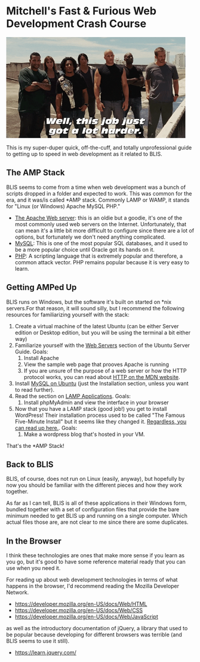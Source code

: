 # Mitchell's Fast & Furious Web Development Crash Course

![when you're here, you're family](../images/furious.gif)

This is my super-duper quick, off-the-cuff, and totally unprofessional guide to getting up to speed in web development as it related to BLIS.

## The AMP Stack

BLIS seems to come from a time when web development was a bunch of scripts dropped in a folder and expected to work. This was common for the era, and it was/is called *AMP stack. Commonly LAMP or WAMP, it stands for "Linux (or Windows) Apache MySQL PHP."

* [The Apache Web server](https://httpd.apache.org/): this is an oldie but a goodie, it's one of the most commonly used web servers on the Internet. Unfortunately, that can mean it's a little bit more difficult to configure since there are a lot of options, but fortunately we don't need anything complicated.
* [MySQL](https://www.mysql.com/): This is one of the most popular SQL databases, and it used to be a more popular choice until Oracle got its hands on it.
* [PHP](https://www.php.net/): A scripting language that is extremely popular and therefore, a common attack vector. PHP remains popular because it is very easy to learn.

## Getting AMPed Up

BLIS runs on Windows, but the software it's built on started on *nix servers.For that reason, it will sound silly, but I recommend the following resources for familiarizing yourself with the stack:

1. Create a virtual machine of the latest Ubuntu (can be either Server edition or Desktop edition, but you will be using the terminal a bit either way)
2. Familiarize yourself with the [Web Servers](https://ubuntu.com/server/docs/web-servers-apache) section of the Ubuntu Server Guide. Goals:
    1. Install Apache
    2. View the sample web page that prooves Apache is running
    3. If you are unsure of the purpose of a web server or how the HTTP protocol works, you can read about [HTTP on the MDN website](https://developer.mozilla.org/en-US/docs/Web/HTTP/Status).
3. Install [MySQL on Ubuntu](https://ubuntu.com/server/docs/databases-mysql) (just the Installation section, unless you want to read further).
4. Read the section on [LAMP Applications](https://ubuntu.com/server/docs/lamp-applications). Goals:
    1. Install phpMyAdmin and view the interface in your browser
5. Now that you have a LAMP stack (good job!) you get to install WordPress! Their installation process used to be called "The Famous Five-Minute Install" but it seems like they changed it. [Regardless, you can read up here.](https://wordpress.org/support/article/how-to-install-wordpress/). Goals:
    1. Make a wordpress blog that's hosted in your VM.

That's the *AMP Stack!

## Back to BLIS

BLIS, of course, does not run on Linux (easily, anyway), but hopefully by now you should be familiar with the different pieces and how they work together.

As far as I can tell, BLIS is all of these applications in their Windows form, bundled together with a set of configuration files that provide the bare minimum needed to get BLIS up and running on a single computer. Which actual files those are, are not clear to me since there are some duplicates.

## In the Browser

I think these technologies are ones that make more sense if you learn as you go, but it's good to have some reference material ready that you can use when you need it.

For reading up about web development technologies in terms of what happens in the browser, I'd recommend reading the Mozilla Developer Network.

* https://developer.mozilla.org/en-US/docs/Web/HTML
* https://developer.mozilla.org/en-US/docs/Web/CSS
* https://developer.mozilla.org/en-US/docs/Web/JavaScript

as well as the introductory documentation of jQuery, a library that used to be popular because developing for different browsers was terrible (and BLIS seems to use it still).

* https://learn.jquery.com/